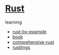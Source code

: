 # [Rust](https://www.rust-lang.org)

learning

- [rust-by-example](https://doc.rust-lang.org/rust-by-example/)
- [book](https://doc.rust-lang.org/book/)
- [comprehensive-rust](https://google.github.io/comprehensive-rust/)
- [rustlings](https://github.com/rust-lang/rustlings/)
